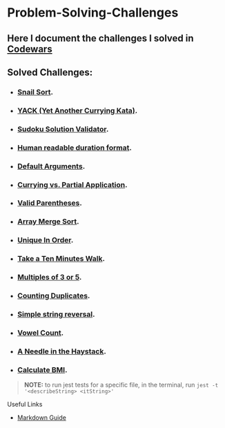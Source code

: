 # Problem-Solving-Challenges

## Here I document the challenges I solved in [**Codewars**](https://www.codewars.com/users/abdallah-nour)

## Solved Challenges:

* ### [**Snail Sort**](https://www.codewars.com/kata/521c2db8ddc89b9b7a0000c1).

* ### [**YACK (Yet Another Currying Kata)**](https://www.codewars.com/kata/55f91566e0d2317066000057).

* ### [**Sudoku Solution Validator**](https://www.codewars.com/kata/529bf0e9bdf7657179000008).

* ### [**Human readable duration format**](https://www.codewars.com/kata/52742f58faf5485cae000b9a).

* ### [**Default Arguments**](https://www.codewars.com/kata/52605419be184942d400003d/discuss).

* ### [**Currying vs. Partial Application**](https://www.codewars.com/kata/53cf7e37e9876c35a60002c9).

<!-- L5 -->
* ### [**Valid Parentheses**](https://www.codewars.com/kata/52774a314c2333f0a7000688).

* ### [**Array Merge Sort**](https://www.codewars.com/kata/52336a4436e0b095d8000093).

<!-- L6 -->
* ### [Unique In Order](https://www.codewars.com/kata/54e6533c92449cc251001667/train/javascript).

* ### [**Take a Ten Minutes Walk**](https://www.codewars.com/kata/54da539698b8a2ad76000228/javascript).

* ### [**Multiples of 3 or 5**](https://www.codewars.com/kata/514b92a657cdc65150000006/).

* ### [**Counting Duplicates**](https://www.codewars.com/kata/54bf1c2cd5b56cc47f0007a1).

<!-- L7, L8 -->
* ### [**Simple string reversal**](https://www.codewars.com/kata/5a71939d373c2e634200008e).

* ### [**Vowel Count**](https://www.codewars.com/kata/54ff3102c1bad923760001f3).

* ### [**A Needle in the Haystack**](https://www.codewars.com/kata/56676e8fabd2d1ff3000000c).

* ### [**Calculate BMI**](https://www.codewars.com/kata/57a429e253ba3381850000fb).

<!-- * ### [****](). -->


>**NOTE:** to run jest tests for a specific file, in the terminal, run 
`jest -t '<describeString> <itString>'`

Useful Links
- [Markdown Guide](https://www.markdownguide.org/cheat-sheet/)